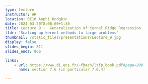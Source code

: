 ```yaml
---
type: lecture
instructor: AR
location: 0I10 Amphi Hodgkin
date: 2024-03-20T8:00:00+1:30
title: Lecture 9 -  Generalization of Kernel Ridge Regression
tldr: "Scaling up kernel methods to large problems"
thumbnail: /static_files/presentations/Lecture_9.jpg
display: false
slides_begin: 811
slides_ends: 966

links: 
    - url: https://www.di.ens.fr/~fbach/ltfp_book.pdf#page=209
      name: section 7.6 (in particular 7.6.4)

---
```

